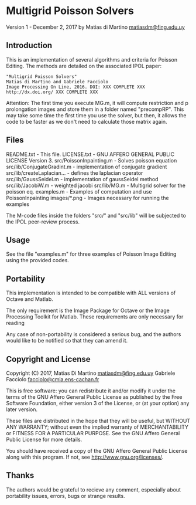 Multigrid Poisson Solvers
===============================================

Version 1 - December 2, 2017
by Matias di Martino <matiasdm@fing.edu.uy>


Introduction
------------

This is an implementation of several algorithms and criteria for Poisson
Editing.  The methods are detailed on the associated IPOL paper:

	"Multigrid Poisson Solvers"
	Matias di Martino and Gabriele Facciolo
	Image Processing On Line, 2016. DOI: XXX COMPLETE XXX
	http://dx.doi.org/ XXX COMPLETE XXX

Attention: The first time you execute MG.m, it will compute restriction and p
prolongation images and store them in a folder named "precompRP". This may take 
some time the first time you use the solver, but then, it allows the code to be 
faster as we don't need to calculate those matrix again. 


Files
-----

README.txt                  - This file.
LICENSE.txt                 - GNU AFFERO GENERAL PUBLIC LICENSE Version 3.
src/PoissonInpainting.m     - Solves poisson equation
src/lib/ConjugateGradint.m  - implementation of conjugate gradient
src/lib/createLaplacian...  - defines the laplacian operator
src/lib/GaussSeidel.m       - implementation of gaussSeidel method
src/lib/JacobiW.m           - weighted jacobi 
src/lib/MG.m                - Multigrid solver for the poisson eq.
examples.m                  - Examples of computation and use PoissonInpainting
images/*.png                - Images necessary for running the examples

The M-code files inside the folders "src/" and "src/lib" will be subjected to
the IPOL peer-review process.


Usage
-----

See the file "examples.m" for three examples of Poisson Image Editing using the
provided codes.


Portability
-----------

This implementation is intended to be compatible with ALL versions of Octave
and Matlab.

The only requirement is the Image Package for Octave or the Image Processing 
Toolkit for Matlab.  These requirements are only necessary for reading 

Any case of non-portability is considered a serious bug, and the authors would
like to be notified so that they can amend it.


Copyright and License
---------------------

Copyright (C) 2017,
 Matias Di Martino <matiasdm@fing.edu.uy>
 Gabriele Facciolo <facciolo@cmla.ens-cachan.fr>

This is free software: you can redistribute it and/or modify
it under the terms of the GNU Affero General Public License as
published by the Free Software Foundation, either version 3 of the
License, or (at your option) any later version.

These files are distributed in the hope that they will be useful,
but WITHOUT ANY WARRANTY; without even the implied warranty of
MERCHANTABILITY or FITNESS FOR A PARTICULAR PURPOSE. See the
GNU Affero General Public License for more details.

You should have received a copy of the GNU Affero General Public License
along with this program. If not, see <http://www.gnu.org/licenses/>.



Thanks
------

The authors would be grateful to recieve any comment, especially about
portability issues, errors, bugs or strange results.

